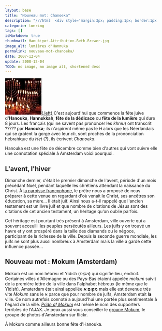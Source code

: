 ```yaml
---
layout: base
title: "Nouveau mot: Chanoeka"
description: "///html  <div style='margin:3px; padding:1px; border:1px solid black; float:left; font-size:10px; text-align:center;'><a href='http://commons.wikimedia.org/wiki"
categorie: toering
tags: []
isMarkdown: true
thumbnail: Hanukiyot-Attribution-Beth-Brewer.jpg
image_alt: lumières d'Hannuka
permalink: nouveau-mot-chanoeka/
date: 2007-12-04
update: 2008-12-04
TODO: no image, no image alt, shortened desc
---
```


[![Hanukiyot lumières](Hanukiyot-Attribution-Beth-Brewer.jpg){.left}](http://commons.wikimedia.org/wiki/Image:Hanukiyot.jpg) C'est aujourd'hui que commence la fête juive d'**Hanouka**, **Hannukkah**, **fête de la dédicace** ou **fête de la lumière** qui dure 8 jours. Les français (qui ne savent pas prononcer les *khreu*) ont transcrit ????? par **Hanouka**; ils n'aspirent même pas le *H* alors que les Néerlandais qui se gratent la gorge avec leur *ch*, sont proches de la prononciation hébrahique du *Het* (?), ils écrivent *Chanoeka*.

Hanouka est une fête de décembre comme bien d'autres qui vont suivre elle une connotation spéciale à Amsterdam voici pourquoi.

## L'avent, l'hiver
Dimanche dernier, c'était le premier dimanche de l'avent, période d'un mois précédant Noël, pendant laquelle les chrétiens attendant la naissance du Christ. À [la paroisse francophone](/bonne-fete-pascales), le prètre nous a proposé de nous préparer à cette venue en regardant d'où venait le Christ, ses ancêtres son éducation, sa mère... Il était juif. Ainsi nous a-t-il rappelé que l'ancien testament est un livre juif et que nombre de citations de Jésus sont des citations de cet ancien testament, un héritage qu'on oublie parfois.

Cet héritage est pourtant très présent à Amsterdam, ville ouverte qui a souvent acceuilli les peuples persécutés ailleurs. Les juifs y on trouvé un havre et y ont prospéré dans la taille des diamands ou le négoce, participant de la richesse de la ville. Depuis la seconde guerre mondiale, les juifs ne sont plus aussi nombreux à Amsterdam mais la ville a gardé cette influence passée...

## Nouveau mot : Mokum (Amsterdam)
Mokum est un nom hébreu et Yidish (*מקום*) qui signifie lieu, endroit. Certaines villes d'Allemagne ou des Pays-Bas étaient appelée *mokum* suivit de la première lettre de la ville dans l'alphabet hébreux (le même que le Yidish). Amsterdam était ainsi appellée **מקום א** mais elle est devenue très vite *Mokum* sans le א parce que pour nombre de juifs, Amsterdam etait **la** ville. Ce nom autrefois connoté a aujourd'hui une portée plus sentimentale à l'égard de la ville. *[Pride of Mokum](http://www.ajaxpride.nl/)* est même le nom des supporters terribles de l'AJAX. Je peux aussi vous conseiller le [groupe Mokum](http://www.flickr.com/groups/mokum/pool/), le groupe de photos d'Amsterdam sur flickr.

À Mokum comme ailleurs bonne fête d'Hanouka.

<!-- post notes:
Il nous a aussi rappellé que nous étions de la deuxième alliance (au temps de Jesus) la première alliance de Dieu avec son peuple (au temps de Moïse) n'a jamais été reniée par la deuxième alliance. Mais j'arrête là mon cathéchisme.
--->
